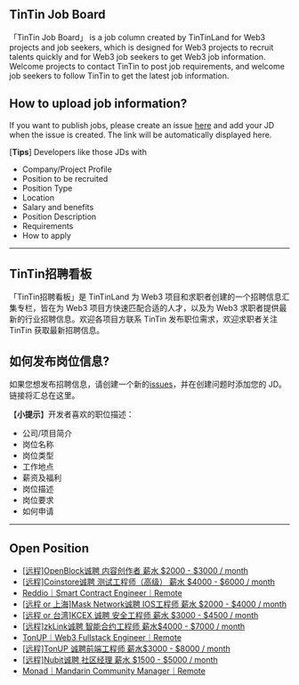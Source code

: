 ## TinTin Job Board

「TinTin Job Board」 is a job column created by TinTinLand for Web3 projects and job seekers, which is designed for Web3 projects to recruit talents quickly and for Web3 job seekers to get Web3 job information. Welcome projects to contact TinTin to post job requirements, and welcome job seekers to follow TinTin to get the latest job information.

## How to upload job information?

If you want to publish jobs, please create an issue [here](https://github.com/OurTinTinLand/TinTin-Job-Board/issues) and add your JD when the issue is created. The link will be automatically displayed here.

[**Tips**] Developers like those JDs with

- Company/Project Profile
- Position to be recruited
- Position Type
- Location
- Salary and benefits
- Position Description
- Requirements
- How to apply

---

## TinTin招聘看板

「TinTin招聘看板」是 TinTinLand 为 Web3 项目和求职者创建的一个招聘信息汇集专栏，皆在为 Web3 项目方快速匹配合适的人才，以及为 Web3 求职者提供最新的行业招聘信息。欢迎各项目方联系 TinTin 发布职位需求，欢迎求职者关注 TinTin 获取最新招聘信息。

## 如何发布岗位信息?

如果您想发布招聘信息，请创建一个新的[issues](https://github.com/OurTinTinLand/TinTin-Job-Board/issues)，并在创建问题时添加您的 JD。链接将汇总在这里。

【**小提示**】开发者喜欢的职位描述：

- 公司/项目简介
- 岗位名称
- 岗位类型
- 工作地点
- 薪资及福利
- 岗位描述
- 岗位要求
- 如何申请

---

## Open Position

- [[远程]OpenBlock诚聘 内容创作者 薪水 $2000 - $3000 / month](https://github.com/OurTinTinLand/TinTin-Job-Board/issues/1#issue-2289428717)
- [[远程]Coinstore诚聘 测试工程师（高级） 薪水 $4000 - $6000 / month](https://github.com/OurTinTinLand/TinTin-Job-Board/issues/2#issue-2290656749)
- [Reddio｜Smart Contract Engineer｜Remote](https://github.com/OurTinTinLand/TinTin-Job-Board/issues/3)
- [[远程 or 上海]Mask Network诚聘 IOS工程师 薪水 $2000 - $4000 / month](https://github.com/OurTinTinLand/TinTin-Job-Board/issues/4)
- [[远程 or 台湾]KCEX 诚聘 安全工程师 薪水 $3000 - $4500 / month](https://github.com/OurTinTinLand/TinTin-Job-Board/issues/5)
- [[远程]zkLink诚聘 智能合约工程师 薪水$4000 - $7000 / month](https://github.com/OurTinTinLand/TinTin-Job-Board/issues/6)
- [TonUP｜Web3 Fullstack Engineer｜Remote](https://github.com/OurTinTinLand/TinTin-Job-Board/issues/7)
- [[远程]TonUP 诚聘前端工程师 薪水$3000 - $8000 / month](https://github.com/OurTinTinLand/TinTin-Job-Board/issues/8)
- [[远程]Nubit诚聘 社区经理 薪水 $1500 - $5000 / month](https://github.com/OurTinTinLand/TinTin-Job-Board/issues/9)
- [Monad｜Mandarin Community Manager｜Remote](https://github.com/OurTinTinLand/TinTin-Job-Board/issues/10)
